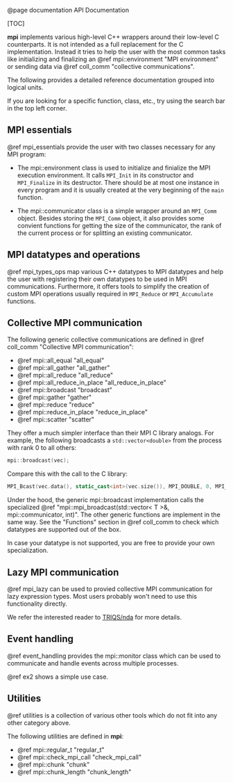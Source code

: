 @page documentation API Documentation

[TOC]

**mpi** implements various high-level C++ wrappers around their low-level C counterparts.
It is not intended as a full replacement for the C implementation.
Instead it tries to help the user with the most common tasks like initializing and finalizing
an @ref mpi::environment "MPI environment" or sending data via @ref coll_comm "collective communications".

The following provides a detailed reference documentation grouped into logical units.

If you are looking for a specific function, class, etc., try using the search bar in the top left corner.

## MPI essentials

@ref mpi_essentials provide the user with two classes necessary for any MPI program:

* The mpi::environment class is used to initialize and finialize the MPI execution environment.
    It calls `MPI_Init` in its constructor and `MPI_Finalize` in its destructor.
    There should be at most one instance in every program and it is usually created at the very beginning of the `main` function.

* The mpi::communicator class is a simple wrapper around an `MPI_Comm` object.
    Besides storing the `MPI_Comm` object, it also provides some convient functions for getting the size of the communicator,
    the rank of the current process or for splitting an existing communicator.

## MPI datatypes and operations

@ref mpi_types_ops map various C++ datatypes to MPI datatypes and help the user with registering their own datatypes to be
used in MPI communications.
Furthermore, it offers tools to simplify the creation of custom MPI operations usually required in `MPI_Reduce` or `MPI_Accumulate` functions.

## Collective MPI communication

The following generic collective communications are defined in @ref coll_comm "Collective MPI communication":

* @ref mpi::all_equal "all_equal"
* @ref mpi::all_gather "all_gather"
* @ref mpi::all_reduce "all_reduce"
* @ref mpi::all_reduce_in_place "all_reduce_in_place"
* @ref mpi::broadcast "broadcast"
* @ref mpi::gather "gather"
* @ref mpi::reduce "reduce"
* @ref mpi::reduce_in_place "reduce_in_place"
* @ref mpi::scatter "scatter"

They offer a much simpler interface than their MPI C library analogs. For example, the following broadcasts a `std::vector<double>`
from the process with rank 0 to all others:

```cpp
mpi::broadcast(vec);
```

Compare this with the call to the C library:

```cpp
MPI_Bcast(vec.data(), static_cast<int>(vec.size()), MPI_DOUBLE, 0, MPI_COMM_WORLD);
```

Under the hood, the generic mpi::broadcast implementation calls the specialized @ref "mpi::mpi_broadcast(std::vector< T >&, mpi::communicator, int)".
The other generic functions are implement in the same way.
See the "Functions" section in @ref coll_comm to check which datatypes are supported out of the box.

In case your datatype is not supported, you are free to provide your own specialization.

## Lazy MPI communication

@ref mpi_lazy can be used to provied collective MPI communication for lazy expression types.
Most users probably won't need to use this functionality directly.

We refer the interested reader to [TRIQS/nda](https://github.com/TRIQS/nda/blob/unstable/c%2B%2B/nda/mpi/reduce.hpp) for more details.

## Event handling

@ref event_handling provides the mpi::monitor class which can be used to communicate and handle events across multiple
processes.

@ref ex2 shows a simple use case.

## Utilities

@ref utilities is a collection of various other tools which do not fit into any other category above.

The following utilities are defined in **mpi**:

* @ref mpi::regular_t "regular_t"
* @ref mpi::check_mpi_call "check_mpi_call"
* @ref mpi::chunk "chunk"
* @ref mpi::chunk_length "chunk_length"
